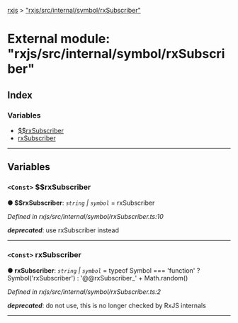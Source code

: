 [rxjs](../README.md) > ["rxjs/src/internal/symbol/rxSubscriber"](../modules/_rxjs_src_internal_symbol_rxsubscriber_.md)

# External module: "rxjs/src/internal/symbol/rxSubscriber"

## Index

### Variables

* [$$rxSubscriber](_rxjs_src_internal_symbol_rxsubscriber_.md#__rxsubscriber)
* [rxSubscriber](_rxjs_src_internal_symbol_rxsubscriber_.md#rxsubscriber)

---

## Variables

<a id="__rxsubscriber"></a>

### `<Const>` $$rxSubscriber

**● $$rxSubscriber**: *`string` \| `symbol`* =  rxSubscriber

*Defined in rxjs/src/internal/symbol/rxSubscriber.ts:10*

*__deprecated__*:
 use rxSubscriber instead

___
<a id="rxsubscriber"></a>

### `<Const>` rxSubscriber

**● rxSubscriber**: *`string` \| `symbol`* = 
  typeof Symbol === 'function'
    ? Symbol('rxSubscriber')
    : '@@rxSubscriber_' + Math.random()

*Defined in rxjs/src/internal/symbol/rxSubscriber.ts:2*

*__deprecated__*:
 do not use, this is no longer checked by RxJS internals

___

